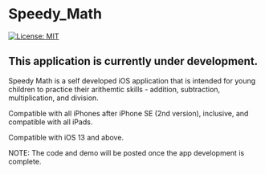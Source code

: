 # Speedy_Math

[![License: MIT](https://img.shields.io/badge/License-MIT-yellow.svg)](https://raw.githubusercontent.com/AbhinavGupta2002/AstonHack2021/main/LICENSE)

## This application is currently under development.

Speedy Math is a self developed iOS application that is intended for young children to practice their arithemtic skills - addition, subtraction, multiplication, and division.

Compatible with all iPhones after iPhone SE (2nd version), inclusive, and compatible with all iPads.

Compatible with iOS 13 and above.

NOTE: The code and demo will be posted once the app development is complete.
